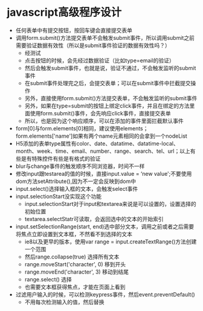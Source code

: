 # javascript高级程序设计

- 任何表单中有提交按钮，按回车键会直接提交表单
- 调用form.submit()方法提交表单不会触发submit事件，所以调用submit之前需要验证数据有效性（所以是submit事件验证的数据有效性吗？）
  - 经测试
  - 点击按钮的时候，会先经过数据验证（比如type=email的验证）
  - 然后会触发submit事件，也就是说，验证不通过，不会触发监听的submit事件
  - 在submit事件处理完之后，会提交表单；可以在submit事件中拦截提交操作
  - 另外，直接使用form.submit()方法提交表单，不会触发监听的submit事件
  - 另外，如果在type=submit的按钮上绑定click事件，并且在绑定的方法里面使用form.submit()事件，会先响应click事件，直接提交表单
  - 所以，也是因为这个响应顺序，可以在添加的事件里面拦截默认事件
- form[0]与form.elements[0]相同，建议使用elements；form.elements['name']如果有两个name元素相同的会拿到一个nodeList
- H5添加的表单type属性有color、date、datatime、datatime-local、month、week、time、email、number、range、search、tel、url；以上有些是有特殊控件有些是有格式的验证
- blur与change事件的触发顺序不同浏览器，时间不一样
- 修改input跟testarea的值的时候，直接input.value = ‘new value';不要使用dom方法setAttribute(),因为不一定会反映到dom中
- input.select()选择输入框的文本，会触发select事件
- input.selectionStart没实现这个功能
  - input.selectionStart对于input和textarea来说是可以设置的，设置选择的初始位置
  - textarea.selectStatr可读取，会返回选中的文本的开始索引
- input.setSelectionRange(start, end)选中部分文本，调用之前或者之后需要将焦点立即设置到文本框，不然看不到选择的文本
  - ie8以及更早的版本，使用var range = input.createTextRange()方法创建一个范围
  - 然后range.collapse(true) 选择所有文本
  - range.moveStart('character', 0) 移到开头
  - range.moveEnd('character', 3) 移动到结尾
  - range.select() 选择
  - 也需要文本框获得焦点，才能在页面上看到
- 过滤用户输入的时候，可以检测keypress事件，然后event.preventDefault()
  - 不用每次检测输入的值，然后替换